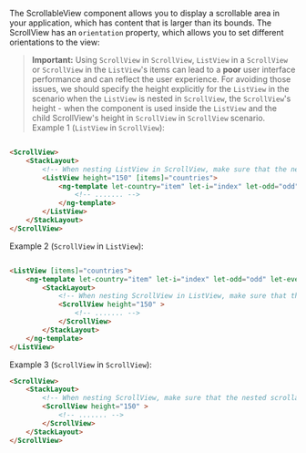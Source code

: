 The ScrollableView component allows you to display a scrollable area in your application, which has content that is larger than its bounds.
The ScrollView has an `orientation` property, which allows you to set different orientations to the view:

> **Important:** Using `ScrollView` in `ScrollView`, `ListView` in a `ScrollView` or `ScrollView` in the `ListView`'s items can lead to a **poor** user interface performance and can reflect the user experience. For avoiding those issues, we should specify the height explicitly for the `ListView` in the scenario when the `ListView` is nested in `ScrollView`, the `ScrollView`'s height - when the component is used inside the `ListView` and the child ScrollView's height in `ScrollView` in `ScrollView` scenario. 
Example 1 (`ListView` in `ScrollView`): 
```HTML

<ScrollView>
    <StackLayout>
        <!-- When nesting ListView in ScrollView, make sure that the nested scrollable component has an explicitly set height -->
        <ListView height="150" [items]="countries">
            <ng-template let-country="item" let-i="index" let-odd="odd" let-even="even">
                <!-- ....... -->
            </ng-template>
        </ListView>
    </StackLayout>
</ScrollView>
```
Example 2 (`ScrollView` in `ListView`): 
```HTML

<ListView [items]="countries">
    <ng-template let-country="item" let-i="index" let-odd="odd" let-even="even">
        <StackLayout>
            <!-- When nesting ScrollView in ListView, make sure that the nested scrollable component has an explicitly set height -->
            <ScrollView height="150" >
                <!-- ....... -->
            </ScrollView>
        </StackLayout>
    </ng-template>
</ListView>
```
Example 3 (`ScrollView` in `ScrollView`): 
```HTML
<ScrollView>
    <StackLayout>
        <!-- When nesting ScrollView, make sure that the nested scrollable component has an explicitly set height -->
        <ScrollView height="150" >
            <!-- ....... -->
        </ScrollView>
    </StackLayout>
</ScrollView>
```
